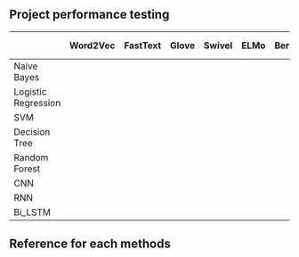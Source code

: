 ## Project performance testing

||Word2Vec|FastText|Glove|Swivel|ELMo|Bert|K-Bert|
|---|:---:|:---:|:---:|:---:|:---:|:---:|---:|
|Naive Bayes||||||||
|Logistic Regression||||||||
|SVM||||||||
|Decision Tree||||||||
|Random Forest||||||||
|CNN||||||||
|RNN||||||||
|Bi_LSTM||||||||

## Reference for each methods





